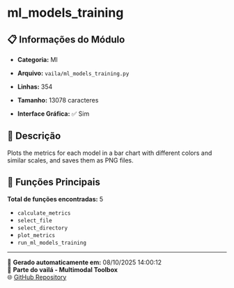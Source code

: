 # ml_models_training

## 📋 Informações do Módulo

- **Categoria:** Ml
- **Arquivo:** `vaila/ml_models_training.py`
- **Linhas:** 354
- **Tamanho:** 13078 caracteres


- **Interface Gráfica:** ✅ Sim

## 📖 Descrição

Plots the metrics for each model in a bar chart with different colors and similar scales, and saves them as PNG files.

## 🔧 Funções Principais

**Total de funções encontradas:** 5

- `calculate_metrics`
- `select_file`
- `select_directory`
- `plot_metrics`
- `run_ml_models_training`




---

📅 **Gerado automaticamente em:** 08/10/2025 14:00:12  
🔗 **Parte do vailá - Multimodal Toolbox**  
🌐 [GitHub Repository](https://github.com/vaila-multimodaltoolbox/vaila)
